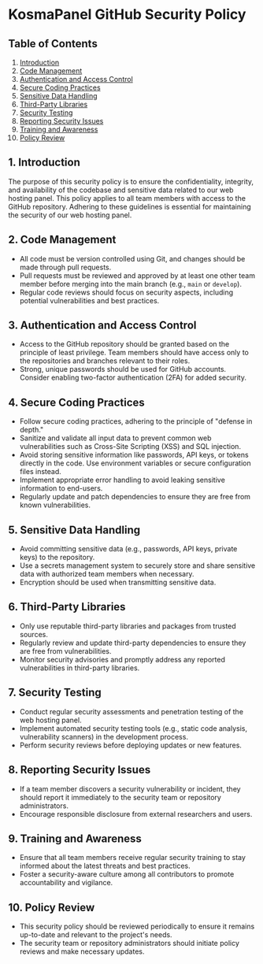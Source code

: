 # KosmaPanel GitHub Security Policy

## Table of Contents
1. [Introduction](#introduction)
2. [Code Management](#code-management)
3. [Authentication and Access Control](#authentication-and-access-control)
4. [Secure Coding Practices](#secure-coding-practices)
5. [Sensitive Data Handling](#sensitive-data-handling)
6. [Third-Party Libraries](#third-party-libraries)
7. [Security Testing](#security-testing)
8. [Reporting Security Issues](#reporting-security-issues)
9. [Training and Awareness](#training-and-awareness)
10. [Policy Review](#policy-review)

## 1. Introduction
The purpose of this security policy is to ensure the confidentiality, integrity, and availability of the codebase and sensitive data related to our web hosting panel. This policy applies to all team members with access to the GitHub repository. Adhering to these guidelines is essential for maintaining the security of our web hosting panel.

## 2. Code Management
- All code must be version controlled using Git, and changes should be made through pull requests.
- Pull requests must be reviewed and approved by at least one other team member before merging into the main branch (e.g., `main` or `develop`).
- Regular code reviews should focus on security aspects, including potential vulnerabilities and best practices.

## 3. Authentication and Access Control
- Access to the GitHub repository should be granted based on the principle of least privilege. Team members should have access only to the repositories and branches relevant to their roles.
- Strong, unique passwords should be used for GitHub accounts. Consider enabling two-factor authentication (2FA) for added security.

## 4. Secure Coding Practices
- Follow secure coding practices, adhering to the principle of "defense in depth."
- Sanitize and validate all input data to prevent common web vulnerabilities such as Cross-Site Scripting (XSS) and SQL injection.
- Avoid storing sensitive information like passwords, API keys, or tokens directly in the code. Use environment variables or secure configuration files instead.
- Implement appropriate error handling to avoid leaking sensitive information to end-users.
- Regularly update and patch dependencies to ensure they are free from known vulnerabilities.

## 5. Sensitive Data Handling
- Avoid committing sensitive data (e.g., passwords, API keys, private keys) to the repository.
- Use a secrets management system to securely store and share sensitive data with authorized team members when necessary.
- Encryption should be used when transmitting sensitive data.

## 6. Third-Party Libraries
- Only use reputable third-party libraries and packages from trusted sources.
- Regularly review and update third-party dependencies to ensure they are free from vulnerabilities.
- Monitor security advisories and promptly address any reported vulnerabilities in third-party libraries.

## 7. Security Testing
- Conduct regular security assessments and penetration testing of the web hosting panel.
- Implement automated security testing tools (e.g., static code analysis, vulnerability scanners) in the development process.
- Perform security reviews before deploying updates or new features.

## 8. Reporting Security Issues
- If a team member discovers a security vulnerability or incident, they should report it immediately to the security team or repository administrators.
- Encourage responsible disclosure from external researchers and users.

## 9. Training and Awareness
- Ensure that all team members receive regular security training to stay informed about the latest threats and best practices.
- Foster a security-aware culture among all contributors to promote accountability and vigilance.

## 10. Policy Review
- This security policy should be reviewed periodically to ensure it remains up-to-date and relevant to the project's needs.
- The security team or repository administrators should initiate policy reviews and make necessary updates.